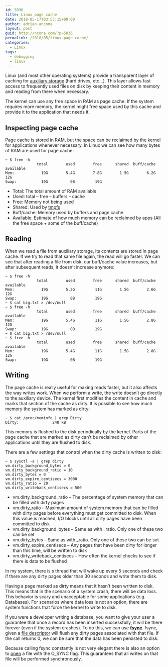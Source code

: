 ```yaml
---
id: 5036
title: Linux page cache
date: 2018-05-17T03:53:15+00:00
author: adrian.ancona
layout: post
guid: http://ncona.com/?p=5036
permalink: /2018/05/linux-page-cache/
categories:
  - Linux
tags:
  - debugging
  - linux
---
```

Linux (and most other operating systems) provide a transparent layer of caching for [auxiliary storage](https://en.wikipedia.org/wiki/Auxiliary_memory) (hard drives, etc&#8230;). This layer allows fast access to frequently used files on disk by keeping their content in memory and reading from there when necessary.

The kernel can use any free space in RAM as page cache. If the system requires more memory, the kernel might free space used by this cache and provide it to the application that needs it.

## Inspecting page cache

Page cache is stored in RAM, but the space can be reclaimed by the kernel for applications whenever necessary. In Linux we can see how many bytes of RAM are used for page cache:

```
~ $ free -h
              total        used        free      shared  buff/cache   available
Mem:            19G        5.4G        7.8G        1.5G        6.2G         12G
Swap:           19G          0B         19G
```

<!--more-->

  * Total: The total amount of RAM available
  * Used: total &#8211; free &#8211; buffers &#8211; cache
  * Free: Memory not being used
  * Shared: Used by [tmpfs](https://en.wikipedia.org/wiki/Tmpfs)
  * Buff/cache: Memory used by buffers and page cache
  * Available: Estimate of how much memory can be reclaimed by apps (All the free space + some of the buff/cache)

## Reading

When we read a file from auxiliary storage, its contents are stored in page cache. If we try to read that same file again, the read will go faster. We can see that after reading a file from disk, our buff/cache value increases, but after subsequent reads, it doesn&#8217;t increase anymore:

```
~ $ free -h
              total        used        free      shared  buff/cache   available
Mem:            19G        5.3G         11G        1.5G        2.6G         12G
Swap:           19G          0B         19G
~ $ cat big.txt > /dev/null
~ $ free -h
              total        used        free      shared  buff/cache   available
Mem:            19G        5.4G         11G        1.5G        2.8G         12G
Swap:           19G          0B         19G
~ $ cat big.txt > /dev/null
~ $ free -h
              total        used        free      shared  buff/cache   available
Mem:            19G        5.4G         11G        1.5G        2.8G         12G
Swap:           19G          0B         19G
```

## Writing

The page cache is really useful for making reads faster, but it also affects the way writes work. When we perform a write, the write doesn&#8217;t go directly to the auxiliary device. The kernel first modifies the content in cache and marks that section of the cache as dirty. It is possible to see how much memory the system has marked as dirty:

```
~ $ cat /proc/meminfo | grep Dirty
Dirty:               248 kB
```

This memory is flushed to the disk periodically by the kernel. Parts of the page cache that are marked as dirty can&#8217;t be reclaimed by other applications until they are flushed to disk.

There are a few settings that control when the dirty cache is written to disk:

```
~ $ sysctl -a | grep dirty
vm.dirty_background_bytes = 0
vm.dirty_background_ratio = 10
vm.dirty_bytes = 0
vm.dirty_expire_centisecs = 3000
vm.dirty_ratio = 20
vm.dirty_writeback_centisecs = 500
```

  * vm.dirty\_background\_ratio &#8211; The percentage of system memory that can be filled with dirty pages
  * vm.dirty_ratio &#8211; Maximum amount of system memory that can be filled with dirty pages before everything must get committed to disk. When this value is reached, I/O blocks until all dirty pages have been committed to disk
  * vm.dirty\_background\_bytes &#8211; Same as with _ratio. Only one of these two can be set
  * vm.dirty\_bytes &#8211; Same as with \_ratio. Only one of these two can be set
  * vm.dirty\_expire\_centisecs &#8211; Any pages that have been dirty for longer than this time, will be written to disk
  * vm.dirty\_writeback\_centisecs &#8211; How often the kernel checks to see if there is data to be flushed

In my system, there is s thread that will wake up every 5 seconds and check if there are any dirty pages older than 30 seconds and write them to disk.

Having a page marked as dirty means that it hasn&#8217;t been written to disk. This means that in the scenario of a system crash, there will be data loss. This behavior is scary and unacceptable for some applications (e.g. Databases). For scenarios where data loss is not an option, there are system functions that force the kernel to write to disk.

If you were a developer writing a database, you want to give your user a guarantee that once a record has been inserted successfully, it will be there forever (even if the system crashes). To do this, we can use **[fsync](http://man7.org/linux/man-pages/man2/fdatasync.2.html)**. fsync, given a [file descriptor](https://ncona.com/2018/05/file-descriptors/) will flush any dirty pages associated with that file. If the call returns 0, we can be sure that the data has been persisted to disk.

Because calling fsync constantly is not very elegant there is also an option to [open](http://man7.org/linux/man-pages/man2/open.2.html) a file with the O_SYNC flag. This guarantees that all writes on that file will be performed synchronously.

